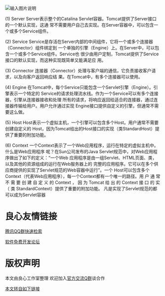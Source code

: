 ![输入图片说明](http://assets.processon.com/chart_image/5e85e93be4b034045678eb0d.png "体系架构")

(1) Server
Server表示整个的Catalina Servlet容器。Tomcat提供了Server接口的一个默认实现，这通
常不需要用户自己去实现。在Server容器中，可以包含一个或多个Service组件。

(2) Service
Service是存活在Server内部的中间组件，它将一个或多个连接器（Connector）组件绑定到
一个单独的引擎（Engine）上。在Server中，可以包含一个或多个Service组件。Service也
很少由用户定制，Tomcat提供了Service接口的默认实现，而这种实现既简单又能满足应
用。

(3) Connector
连接器（Connector）处理与客户端的通信，它负责接收客户请求，以及向客户返回响应结
果。在Tomcat中，有多个连接器可以使用。

(4) Engine
在Tomcat中，每个Service只能包含一个Servlet引擎（Engine）。引擎表示一个特定的
Service的请求处理流水线。作为一个Service可以有多个连接器，引擎从连接器接收和处理
所有的请求，将响应返回给适合的连接器，通过连接器传输给用户。用户允许通过实现
Engine接口提供自定义的引擎，但通常不需要这么做。

(5) Host
Host表示一个虚拟主机，一个引擎可以包含多个Host。用户通常不需要创建自定义的
Host，因为Tomcat给出的Host接口的实现（类StandardHost）提供了重要的附加功能。

(6) Context
一个Context表示了一个Web应用程序，运行在特定的虚拟主机中。什么是Web应用程序
呢？在Sun公司发布的Java Servlet规范中，对Web应用程序做出了如下的定义：“一个Web
应用程序是由一组Servlet、HTML页面、类，以及其他的资源组成的运行在Web服务器上的
完整的应用程序。它可以在多个供应商提供的实现了Servlet规范的Web容器中运行”。一个
Host可以包含多个Context（代表Web应用程序），每一个Context都有一个唯一的路径。用
户 通 常 不 需 要 创 建 自 定 义 的 Context ， 因 为 Tomcat 给 出 的 Context 接 口 的 实 （ 类
StandardContext）提供了重要的附加功能。
凡是实现了Servlet规范的都可以成为Servlet容器


 # 良心友情链接

[腾讯QQ群快速检索](http://u.720life.cn/s/8cf73f7c)

[软件免费开发论坛](http://u.720life.cn/s/bbb01dc0)

# 版权声明 

本文由良心工作室整理 欢迎加入[官方交流Q群](https://u.720life.cn/s/f2316816)谈合作

[本文转自如下链接](http://u.720life.cn/g/2e71d0f0a5c601172267ba20d3a43c6ec88a7306fadde3bbf02209e66dd395288a7d3a8ccc24edfdbf0f3d58cf90cb7fbc6aeabe8a9d57d842d7088a00bf8ef2)
